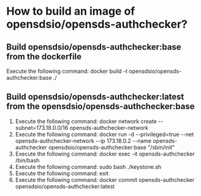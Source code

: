 # How to build an image of opensdsio/opensds-authchecker?

## Build opensdsio/opensds-authchecker:base from the dockerfile
Execute the following command: docker build -t opensdsio/opensds-authchecker:base ./

## Build opensdsio/opensds-authchecker:latest from the opensdsio/opensds-authchecker:base
1. Execute the following command: docker network create --subnet=173.18.0.0/16 opensds-authchecker-network
1. Execute the following command: docker run -d  --privileged=true  --net opensds-authchecker-network --ip 173.18.0.2 --name opensds-authchecker opensdsio/opensds-authchecker:base "/sbin/init"
2. Execute the following command: docker exec -it opensds-authchecker /bin/bash
3. Execute the following command: sudo bash ./keystone.sh
4. Execute the following command: exit
5. Execute the following command: docker commit opensds-authchecker opensdsio/opensds-authchecker:latest
